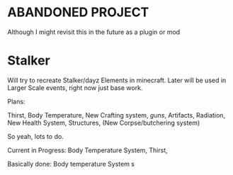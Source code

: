 # ABANDONED PROJECT 

Although I might revisit this in the future as a plugin or mod



# Stalker

Will try to recreate Stalker/dayz Elements in minecraft.
Later will be used in Larger Scale events, right now just base work.


Plans:

Thirst, Body Temperature, New Crafting system, *guns*, Artifacts, Radiation, New Health System, Structures, (New Corpse/butchering system)


So yeah, lots to do.

Current in Progress:
Body Temperature System, Thirst,

Basically done:
Body temperature System
s
